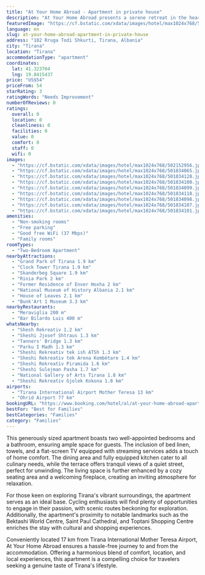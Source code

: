 ```yaml
---
title: "At Your Home Abroad - Apartment in private house"
description: "At Your Home Abroad presents a serene retreat in the heart of Tirana, offering a unique blend of local charm and modern comforts."
featuredImage: "https://cf.bstatic.com/xdata/images/hotel/max1024x768/502152956.jpg?k=a85ede55843fe7bb5c12f5cf2aa7f085ffa124451a94d585724b617413835492&o=&hp=1"
language: en
slug: at-your-home-abroad-apartment-in-private-house
address: "102 Rruga Todi Shkurti, Tirana, Albania"
city: "Tirana"
location: "Tirana"
accommodationType: "apartment"
coordinates:
  lat: 41.323704
  lng: 19.8415437
price: "US$54"
priceFrom: 54
starRating: 3
ratingWords: "Needs Improvement"
numberOfReviews: 0
ratings:
  overall: 0
  location: 0
  cleanliness: 0
  facilities: 0
  value: 0
  comfort: 0
  staff: 0
  wifi: 0
images:
  - "https://cf.bstatic.com/xdata/images/hotel/max1024x768/502152956.jpg?k=a85ede55843fe7bb5c12f5cf2aa7f085ffa124451a94d585724b617413835492&o=&hp=1"
  - "https://cf.bstatic.com/xdata/images/hotel/max1024x768/501834065.jpg?k=bcd81b72b4e0f44fb9a06afcdab351d9eeb2de4d8aea1ac267a7df5e3a655c47&o=&hp=1"
  - "https://cf.bstatic.com/xdata/images/hotel/max1024x768/501834128.jpg?k=2ffd55878a7458c81cc662f8ca6ad7d14bee879d7767816104ba705b186af10e&o=&hp=1"
  - "https://cf.bstatic.com/xdata/images/hotel/max1024x768/501834100.jpg?k=c28adcac036ba520778391f35ba6dc695ce231f9c81e164f3f8fe2f7712079b0&o=&hp=1"
  - "https://cf.bstatic.com/xdata/images/hotel/max1024x768/501834099.jpg?k=e80602d5125350fa92805bcf43e4f078845bdfb0e9aa537f6d0f7d9491885174&o=&hp=1"
  - "https://cf.bstatic.com/xdata/images/hotel/max1024x768/501834118.jpg?k=25abf2e780288312dbf51e823e6a62d52e7b17359050015359e6d44f35034877&o=&hp=1"
  - "https://cf.bstatic.com/xdata/images/hotel/max1024x768/501834098.jpg?k=dd092d338a2a39a7a40f351113d8c322e17dfd754ca18bf4c13136bef8b447b1&o=&hp=1"
  - "https://cf.bstatic.com/xdata/images/hotel/max1024x768/501834107.jpg?k=f6b118700b9c172c79cbd8d7c8aef96275fdbce4d59fab49ed81294f7e940bab&o=&hp=1"
  - "https://cf.bstatic.com/xdata/images/hotel/max1024x768/501834101.jpg?k=bcdcc649913d0f18ec51703ec055b89494f436264cd35f947812dc165ff74d0b&o=&hp=1"
amenities:
  - "Non-smoking rooms"
  - "Free parking"
  - "Good free WiFi (37 Mbps)"
  - "Family rooms"
roomTypes:
  - "Two-Bedroom Apartment"
nearbyAttractions:
  - "Grand Park of Tirana 1.9 km"
  - "Clock Tower Tirana 1.9 km"
  - "Skanderbeg Square 1.9 km"
  - "Rinia Park 2 km"
  - "Former Residence of Enver Hoxha 2 km"
  - "National Museum of History Albania 2.1 km"
  - "House of Leaves 2.1 km"
  - "Bunk'Art 1 Museum 3.3 km"
nearbyRestaurants:
  - "Meraviglia 200 m"
  - "Bar Bilardo Luis 400 m"
whatsNearby:
  - "Shesh Rekreativ 1.2 km"
  - "Sheshi Jjosef Shtraus 1.3 km"
  - "Tanners' Bridge 1.3 km"
  - "Parku I Madh 1.3 km"
  - "Sheshi Rekreativ tek ish ATSh 1.3 km"
  - "Sheshi Rekreativ tek Arena Kombëtare 1.4 km"
  - "Sheshi Rekreativ Piramida 1.6 km"
  - "Sheshi Sulejman Pasha 1.7 km"
  - "National Gallery of Arts Tirana 1.8 km"
  - "Sheshi Rekreativ Gjolek Kokona 1.8 km"
airports:
  - "Tirana International Airport Mother Teresa 13 km"
  - "Ohrid Airport 77 km"
bookingURL: "https://www.booking.com/hotel/al/at-your-home-abroad-apartment-in-private-house.en-gb.html?aid=8035640"
bestFor: "Best for Families"
bestCategories: "Families"
category: "Families"
---
```


This generously sized apartment boasts two well-appointed bedrooms and a bathroom, ensuring ample space for guests. The inclusion of bed linen, towels, and a flat-screen TV equipped with streaming services adds a touch of home comfort. The dining area and fully equipped kitchen cater to all culinary needs, while the terrace offers tranquil views of a quiet street, perfect for unwinding. The living space is further enhanced by a cozy seating area and a welcoming fireplace, creating an inviting atmosphere for relaxation.

For those keen on exploring Tirana's vibrant surroundings, the apartment serves as an ideal base. Cycling enthusiasts will find plenty of opportunities to engage in their passion, with scenic routes beckoning for exploration. Additionally, the apartment's proximity to notable landmarks such as the Bektashi World Centre, Saint Paul Cathedral, and Toptani Shopping Centre enriches the stay with cultural and shopping experiences.

Conveniently located 17 km from Tirana International Mother Teresa Airport, At Your Home Abroad ensures a hassle-free journey to and from the accommodation. Offering a harmonious blend of comfort, location, and local experiences, this apartment is a compelling choice for travelers seeking a genuine taste of Tirana's lifestyle.